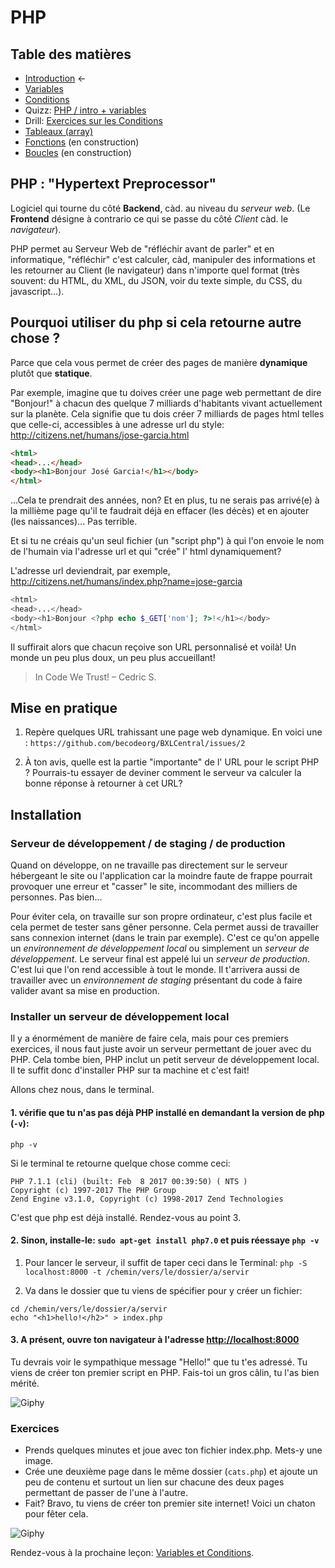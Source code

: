 # PHP

## Table des matières

- [Introduction](php-introduction.md)   ←
- [Variables](php-variables.md)
- [Conditions](php-conditions.md)
- Quizz: [PHP / intro + variables](../../Quizz/PHP/php-base-1.md)
- Drill: [Exercices sur les Conditions](php-exercices-conditions.md)
- [Tableaux (array)](php-array.md)
- [Fonctions](php-fonctions.md) (en construction)
- [Boucles](php-boucles.md) (en construction)


## PHP : "Hypertext Preprocessor"
Logiciel qui tourne du côté **Backend**, càd. au niveau du _serveur web_. (Le **Frontend** désigne à contrario ce qui se passe du côté _Client_ càd. le _navigateur_).

PHP permet au Serveur Web de "réfléchir avant de parler" et en informatique, "réfléchir" c'est calculer, càd, manipuler des informations et les retourner au Client (le navigateur) dans n'importe quel format (très souvent: du HTML, du XML, du JSON, voir du texte simple, du CSS, du javascript...).

## Pourquoi utiliser du php si cela retourne autre chose ?
Parce que cela vous permet de créer des pages de manière **dynamique** plutôt que **statique**.

Par exemple, imagine que tu doives créer une page web permettant de dire "Bonjour!" à chacun des quelque 7 milliards d'habitants vivant actuellement sur la planète.
Cela signifie que tu dois créer 7 milliards de pages html telles que celle-ci, accessibles à une adresse url du style: http://citizens.net/humans/jose-garcia.html

```HTML
<html>
<head>...</head>
<body><h1>Bonjour José Garcia!</h1></body>
</html>
```
...Cela te prendrait des années, non? Et en plus, tu ne serais pas arrivé(e) à la millième page qu'il te faudrait déjà en effacer (les décès) et en ajouter (les naissances)... Pas terrible.

Et si tu ne créais qu'un seul fichier (un "script php") à qui l'on envoie le nom de l'humain via l'adresse url et qui "crée" l' html dynamiquement?

L'adresse url deviendrait, par exemple,  http://citizens.net/humans/index.php?name=jose-garcia


```PHP
<html>
<head>...</head>
<body><h1>Bonjour <?php echo $_GET['nom']; ?>!</h1></body>
</html>
```

Il suffirait alors que chacun reçoive son URL personnalisé et voilà! Un monde un peu plus doux, un peu plus accueillant!

> In Code We Trust!
– Cedric S.


## Mise en pratique
1. Repère quelques URL trahissant une page web dynamique. En voici une :  `https://github.com/becodeorg/BXLCentral/issues/2`

1. À ton avis, quelle est la partie "importante" de l' URL pour le script PHP ? Pourrais-tu essayer de deviner comment le serveur va calculer la bonne réponse à retourner à cet URL?

## Installation

### Serveur de développement / de staging / de production
Quand on développe, on ne travaille pas directement sur le serveur hébergeant le site ou l'application car la moindre faute de frappe pourrait provoquer une erreur et "casser" le site, incommodant des milliers de personnes. Pas bien...

Pour éviter cela, on travaille sur son propre ordinateur, c'est plus facile et cela permet de tester sans gêner personne. Cela permet aussi de travailler sans connexion internet (dans le train par exemple). C'est ce qu'on appelle un _environnement de développement local_  ou simplement un _serveur de développement_. Le serveur final est appelé lui un _serveur de production_. C'est lui que l'on rend accessible à tout le monde.
Il t'arrivera aussi de travailler avec un _environnement de staging_ présentant du code à faire valider avant sa mise en production.

### Installer un serveur de développement local
Il y a énormément de manière de faire cela, mais pour ces premiers exercices, il nous faut juste avoir un serveur permettant de jouer avec du PHP.
Cela tombe bien, PHP inclut un petit serveur de développement local. Il te suffit donc d'installer PHP sur ta machine et c'est fait!

Allons chez nous, dans le terminal.
#### 1. vérifie que tu n'as pas déjà PHP installé en demandant la version de php (`-v`):

` php -v `

Si le terminal te retourne quelque chose comme ceci:
```
PHP 7.1.1 (cli) (built: Feb  8 2017 00:39:50) ( NTS )
Copyright (c) 1997-2017 The PHP Group
Zend Engine v3.1.0, Copyright (c) 1998-2017 Zend Technologies
```

C'est que php est déjà installé. Rendez-vous au point 3.

#### 2. Sinon, installe-le: ` sudo apt-get install php7.0 ` et puis réessaye `php -v`

1. Pour lancer le serveur, il suffit de taper ceci dans le Terminal: ``` php -S localhost:8000 -t /chemin/vers/le/dossier/a/servir ```

1. Va dans le dossier que tu viens de spécifier pour y créer un fichier:
```
cd /chemin/vers/le/dossier/a/servir
echo "<h1>hello!</h2>" > index.php
```

#### 3. A présent, ouvre ton navigateur à l'adresse [http://localhost:8000](http://localhost:8000)

Tu devrais voir le sympathique message "Hello!" que tu t'es adressé. Tu viens de créer ton premier script en PHP. Fais-toi un gros câlin, tu l'as bien mérité.

![Giphy](http://media1.giphy.com/media/35gNg6o2HYjSg/giphy.gif)

### Exercices

- Prends quelques minutes et joue avec ton fichier index.php. Mets-y une image.
- Crée une deuxième page dans le même dossier (`cats.php`) et ajoute un peu de contenu et surtout un lien sur chacune des deux pages permettant de passer de l'une à l'autre.
- Fait? Bravo, tu viens de créer ton premier site internet!
Voici un chaton pour fêter cela.

![Giphy](http://media0.giphy.com/media/nsMPhWK6bfxHq/giphy.gif)


Rendez-vous à la prochaine leçon: [Variables et Conditions](./php-variables-et-conditions.md).


